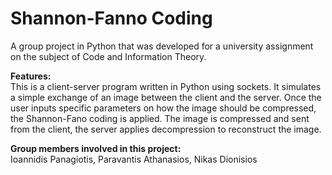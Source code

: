 # Shannon-Fanno Coding
A group project in Python that was developed for a university assignment on the subject of Code and Information Theory.

**Features:**  
This is a client-server program written in Python using sockets. It simulates a simple exchange of an image between the client and the server. Once the user inputs specific parameters on how the image should be compressed, the Shannon-Fano coding is applied. The image is compressed and sent from the client, the server applies decompression to reconstruct the image.

**Group members involved in this project:**  
Ioannidis Panagiotis, Paravantis Athanasios, Nikas Dionisios

